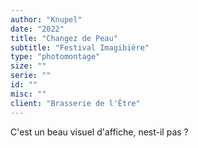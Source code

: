 ```yaml
---
author: "Knupel"
date: "2022"
title: "Changez de Peau"
subtitle: "Festival Imagibière"
type: "photomontage"
size: ""
serie: ""
id: ""
misc: ""
client: "Brasserie de l'Être"
---
```


C'est un beau visuel d'affiche, nest-il pas ?